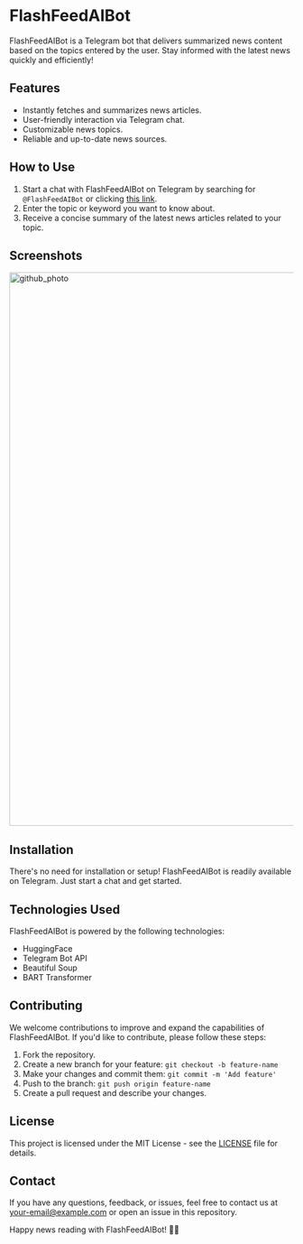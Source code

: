# FlashFeedAIBot

<!-- ![FlashFeedAIBot Logo](bot_logo.png) Include your bot's logo or image here -->

FlashFeedAIBot is a Telegram bot that delivers summarized news content based on the topics entered by the user. Stay informed with the latest news quickly and efficiently!

## Features

- Instantly fetches and summarizes news articles.
- User-friendly interaction via Telegram chat.
- Customizable news topics.
- Reliable and up-to-date news sources.

## How to Use

1. Start a chat with FlashFeedAIBot on Telegram by searching for `@FlashFeedAIBot` or clicking [this link](https://t.me/FlashFeedAIBot).
2. Enter the topic or keyword you want to know about.
3. Receive a concise summary of the latest news articles related to your topic.

## Screenshots

<img width="981" alt="github_photo" src="https://github.com/SkAndMl/FlashFeedAIBot/assets/86184014/de5c1d5b-e802-4243-abb5-85b26edbdad2">

<!-- Include screenshots of your bot in action here to showcase its features -->

## Installation

There's no need for installation or setup! FlashFeedAIBot is readily available on Telegram. Just start a chat and get started.

## Technologies Used

FlashFeedAIBot is powered by the following technologies:

- HuggingFace
- Telegram Bot API
- Beautiful Soup
- BART Transformer

## Contributing

We welcome contributions to improve and expand the capabilities of FlashFeedAIBot. If you'd like to contribute, please follow these steps:

1. Fork the repository.
2. Create a new branch for your feature: `git checkout -b feature-name`
3. Make your changes and commit them: `git commit -m 'Add feature'`
4. Push to the branch: `git push origin feature-name`
5. Create a pull request and describe your changes.

## License

This project is licensed under the MIT License - see the [LICENSE](LICENSE) file for details.

## Contact

If you have any questions, feedback, or issues, feel free to contact us at [your-email@example.com](mailto:ts.sathyakrishnan2002@gmail.com) or open an issue in this repository.

Happy news reading with FlashFeedAIBot! 📰🤖
